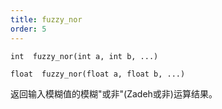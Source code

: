 ```yaml
---
title: fuzzy_nor
order: 5
---
```

`int  fuzzy_nor(int a, int b, ...)`

`float  fuzzy_nor(float a, float b, ...)`

返回输入模糊值的模糊"或非"(Zadeh或非)运算结果。